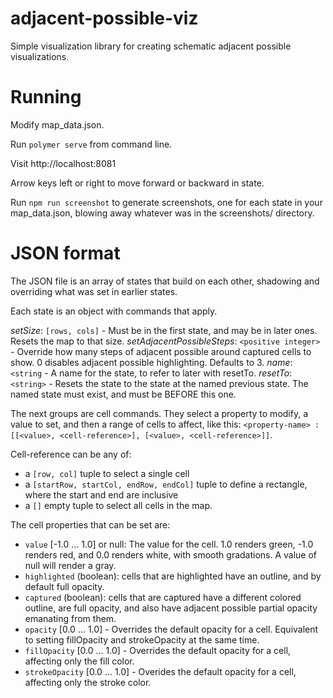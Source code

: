 # adjacent-possible-viz
Simple visualization library for creating schematic adjacent possible visualizations.

# Running

Modify map_data.json. 

Run `polymer serve` from command line.

Visit http://localhost:8081

Arrow keys left or right to move forward or backward in state.

Run `npm run screenshot` to generate screenshots, one for each state in your map_data.json, blowing away whatever was in the screenshots/ directory.

# JSON format

The JSON file is an array of states that build on each other, shadowing and overriding what was set in earlier states.

Each state is an object with commands that apply.

*setSize*: `[rows, cols]` - Must be in the first state, and may be in later ones. Resets the map to that size.
*setAdjacentPossibleSteps*: `<positive integer>` - Override how many steps of adjacent possible around captured cells to show. 0 disables adjacent possible highlighting. Defaults to 3.
*name*: `<string` - A name for the state, to refer to later with resetTo.
*resetTo*: `<string>` - Resets the state to the state at the named previous state. The named state must exist, and must be BEFORE this one.

The next groups are cell commands. They select a property to modify, a value to set, and then a range of cells to affect, like this:
`<property-name> : [[<value>, <cell-reference>], [<value>, <cell-reference>]]`.

Cell-reference can be any of:
* a `[row, col]` tuple to select a single cell
* a `[startRow, startCol, endRow, endCol]` tuple to define a rectangle, where the start and end are inclusive
* a `[]` empty tuple to select all cells in the map.

The cell properties that can be set are:
* `value` [-1.0 ... 1.0] or null: The value for the cell. 1.0 renders green, -1.0 renders red, and 0.0 renders white, with smooth gradations. A value of null will render a gray.
* `highlighted` (boolean): cells that are highlighted have an outline, and by default full opacity.
* `captured` (boolean): cells that are captured have a different colored outline, are full opacity, and also have adjacent possible partial opacity emanating from them.
* `opacity` [0.0 ... 1.0] - Overrides the default opacity for a cell. Equivalent to setting fillOpacity and strokeOpacity at the same time.
* `fillOpacity` [0.0 ... 1.0] - Overrides the default opacity for a cell, affecting only the fill color.
* `strokeOpacity` [0.0 ... 1.0] - Overides the default opacity for a cell, affecting only the stroke color. 